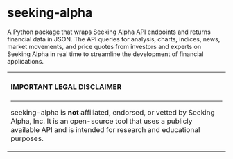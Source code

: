 # seeking-alpha

A Python package that wraps Seeking Alpha API endpoints and returns financial data in JSON. 
The API queries for analysis, charts, indices, news, market movements, and price quotes from investors and experts on Seeking Alpha in real time to streamline the development of financial applications.

<table><tr><td>

#### IMPORTANT LEGAL DISCLAIMER

---

seeking-alpha is **not** affiliated, endorsed, or vetted by Seeking Alpha, Inc. It is
an open-source tool that uses a publicly available API and is
intended for research and educational purposes.
</td></tr></table>